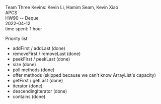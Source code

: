  Team Three Kevins: Kevin Li, Hamim Seam, Kevin Xiao  
 APCS  
 HW90 -- Deque  
 2022-04-12  
 time spent: 1 hour  

Priority list
* addFirst / addLast (done)
* removeFirst / removeLast (done)
* peekFirst / peekLast (done)
* size (done)
* poll methods (done)
* offer methods (skipped because we can't know ArrayList's capacity)
* getFirst / getLast (done)
* iterator (done)
* descendingIterator (done)
* contains (done)
